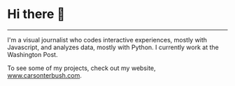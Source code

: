 # Hi there 👋
---

I'm a visual journalist who codes interactive experiences, mostly with Javascript, and analyzes data, mostly with Python. I currently work at the Washington Post. 

To see some of my projects, check out my website, <a href="www.carsonterbush.com">www.carsonterbush.com</a>.
<!--
**carsonology/carsonology** is a ✨ _special_ ✨ repository because its `README.md` (this file) appears on your GitHub profile.

Here are some ideas to get you started:

- 🔭 I’m currently working on ...
- 🌱 I’m currently learning ...
- 👯 I’m looking to collaborate on ...
- 🤔 I’m looking for help with ...
- 💬 Ask me about ...
- 📫 How to reach me: ...
- 😄 Pronouns: ...
- ⚡ Fun fact: ...
-->
